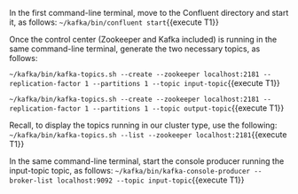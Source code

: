 In the first command-line terminal, move to the Confluent directory and start it, as follows:
`~/kafka/bin/confluent start`{{execute T1}} 

Once the control center (Zookeeper and Kafka included) is running in the same command-line terminal, generate the two necessary topics, as follows:

`~/kafka/bin/kafka-topics.sh --create --zookeeper localhost:2181 --replication-factor 1 --partitions 1 --topic input-topic`{{execute T1}} 

`~/kafka/bin/kafka-topics.sh --create --zookeeper localhost:2181 --replication-factor 1 --partitions 1 --topic output-topic`{{execute T1}} 

Recall, to display the topics running in our cluster type, use the following:
`~/kafka/bin/kafka-topics.sh --list --zookeeper localhost:2181`{{execute T1}} 

In the same command-line terminal, start the console producer running the input-topic topic, as follows:
`~/kafka/bin/kafka-console-producer --broker-list localhost:9092 --topic input-topic`{{execute T1}} 